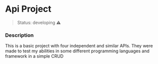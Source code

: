 # Api Project
> Status: developing ⚠️

### Description
This is a basic project with four independent and similar APIs. They were made to test my abilities in some different programming languages and framework in a simple CRUD  
